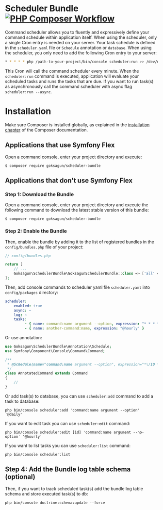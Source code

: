 Scheduler Bundle [![PHP Composer Workflow](https://github.com/goksagun/scheduler-bundle/actions/workflows/php.yml/badge.svg)](https://github.com/goksagun/scheduler-bundle/actions/workflows/php.yml)
================
Command scheduler allows you to fluently and expressively define your 
command schedule within application itself. When using the scheduler, 
only a single Cron entry is needed on your server. Your task schedule is 
defined in the `scheduler.yaml` file or `Schedule` annotation or 
`database`. When using the scheduler, you only need to add the following 
Cron entry to your server:

```bash
* * * * * php /path-to-your-project/bin/console scheduler:run >> /dev/null 2>&1
```

This Cron will call the command scheduler every minute. When the 
`scheduler:run` command is executed, application will evaluate your 
scheduled tasks and runs the tasks that are due. If you want to run 
task(s) as asynchronously call the command scheduler with async flag 
`scheduler:run --async`.

Installation
============

Make sure Composer is installed globally, as explained in the
[installation chapter](https://getcomposer.org/doc/00-intro.md)
of the Composer documentation.

Applications that use Symfony Flex
----------------------------------

Open a command console, enter your project directory and execute:

```console
$ composer require goksagun/scheduler-bundle
```

Applications that don't use Symfony Flex
----------------------------------------

### Step 1: Download the Bundle

Open a command console, enter your project directory and execute the
following command to download the latest stable version of this bundle:

```console
$ composer require goksagun/scheduler-bundle
```

### Step 2: Enable the Bundle

Then, enable the bundle by adding it to the list of registered bundles
in the `config/bundles.php` file of your project:

```php
// config/bundles.php

return [
    // ...
    Goksagun\SchedulerBundle\GoksagunSchedulerBundle::class => ['all' => true],
];
```

Then, add console commands to scheduler yaml file `scheduler.yaml` into 
`config/packages` directory:

```yaml
scheduler:
    enabled: true
    async: ~
    log: ~
    tasks:
         - { name: command:name argument --option, expression: "* * * * *" }
         - { name: another-command:name, expression: "@hourly" }
```

Or use annotation:

```php
use Goksagun\SchedulerBundle\Annotation\Schedule;
use Symfony\Component\Console\Command\Command;

/**
 * @Schedule(name="command:name argument --option", expression="*\/10 * * * *")
 */
class AnnotatedCommand extends Command
{
    // 
}
```

Or add task(s) to database, you can use `scheduler:add` command to add 
a task to database:

```console
php bin/console scheduler:add 'command:name argument --option' '@daily'
```

If you want to edit task you can use `scheduler:edit` command:

```console
php bin/console scheduler:edit [id] 'command:name argument --no-option' '@hourly'
```

If you want to list tasks you can use `scheduler:list` command:

```console
php bin/console scheduler:list
```


Step 4: Add the Bundle log table schema (optional)
---------------------------------------

Then, if you want to track scheduled task(s) add the bundle log table 
schema and store executed task(s) to db:

```console
php bin/console doctrine:schema:update --force
```
